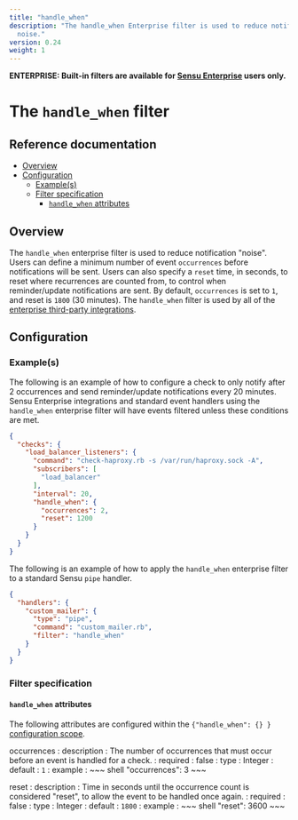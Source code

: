 ```yaml
---
title: "handle_when"
description: "The handle_when Enterprise filter is used to reduce notification
  noise."
version: 0.24
weight: 1
---
```


**ENTERPRISE: Built-in filters are available for [Sensu Enterprise][0]
users only.**

# The `handle_when` filter

## Reference documentation

- [Overview](#overview)
- [Configuration](#configuration)
  - [Example(s)](#examples)
  - [Filter specification](#filter-specification)
    - [`handle_when` attributes](#handlewhen-attributes)

## Overview

The `handle_when` enterprise filter is used to reduce notification "noise".
Users can define a minimum number of event `occurrences` before notifications
will be sent. Users can also specify a `reset` time, in seconds, to reset where
recurrences are counted from, to control when reminder/update notifications are
sent. By default, `occurrences` is set to `1`, and reset is `1800` (30 minutes).
The `handle_when` filter is used by all of the [enterprise third-party
integrations][1].

## Configuration

### Example(s)

The following is an example of how to configure a check to only notify after 2
occurrences and send reminder/update notifications every 20 minutes. Sensu
Enterprise integrations and standard event handlers using the `handle_when`
enterprise filter will have events filtered unless these conditions are met.

~~~ json
{
  "checks": {
    "load_balancer_listeners": {
      "command": "check-haproxy.rb -s /var/run/haproxy.sock -A",
      "subscribers": [
        "load_balancer"
      ],
      "interval": 20,
      "handle_when": {
        "occurrences": 2,
        "reset": 1200
      }
    }
  }
}
~~~

The following is an example of how to apply the `handle_when` enterprise filter
to a standard Sensu `pipe` handler.

~~~ json
{
  "handlers": {
    "custom_mailer": {
      "type": "pipe",
      "command": "custom_mailer.rb",
      "filter": "handle_when"
    }
  }
}
~~~

### Filter specification

#### `handle_when` attributes

The following attributes are configured within the `{"handle_when": {} }`
[configuration scope][2].

occurrences
: description
  : The number of occurrences that must occur before an event is handled for a
    check.
: required
  : false
: type
  : Integer
: default
  : `1`
: example
  : ~~~ shell
    "occurrences": 3
    ~~~

reset
: description
  : Time in seconds until the occurrence count is considered "reset", to allow
    the event to be handled once again.
: required
  : false
: type
  : Integer
: default
  : `1800`
: example
  : ~~~ shell
    "reset": 3600
    ~~~

[?]:  #
[0]:  /enterprise
[1]:  ../built-in-handlers.html
[2]:  ../reference/configuration.html#configuration-scopes
